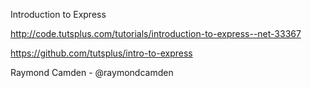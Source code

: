 Introduction to Express

http://code.tutsplus.com/tutorials/introduction-to-express--net-33367

https://github.com/tutsplus/intro-to-express

Raymond Camden - @raymondcamden